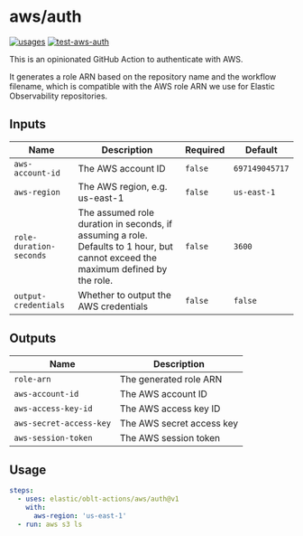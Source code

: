 # <!--name-->aws/auth<!--/name-->

[![usages](https://img.shields.io/badge/usages-white?logo=githubactions&logoColor=blue)](https://github.com/search?q=elastic%2Foblt-actions%2Faws%2Fauth+%28path%3A.github%2Fworkflows+OR+path%3A**%2Faction.yml+OR+path%3A**%2Faction.yaml%29&type=code)
[![test-aws-auth](https://github.com/elastic/oblt-actions/actions/workflows/test-aws-auth.yml/badge.svg?branch=main)](https://github.com/elastic/oblt-actions/actions/workflows/test-aws-auth.yml)

<!--description-->
This is an opinionated GitHub Action to authenticate with AWS.

It generates a role ARN based on the repository name and the workflow filename, which is compatible with the
AWS role ARN we use for Elastic Observability repositories.
<!--/description-->

## Inputs
<!--inputs-->
| Name                    | Description                                                                                                                      | Required | Default        |
|-------------------------|----------------------------------------------------------------------------------------------------------------------------------|----------|----------------|
| `aws-account-id`        | The AWS account ID                                                                                                               | `false`  | `697149045717` |
| `aws-region`            | The AWS region, e.g. us-east-1                                                                                                   | `false`  | `us-east-1`    |
| `role-duration-seconds` | The assumed role duration in seconds, if assuming a role. Defaults to 1 hour, but cannot exceed the maximum defined by the role. | `false`  | `3600`         |
| `output-credentials`    | Whether to output the AWS credentials                                                                                            | `false`  | `false`        |
<!--/inputs-->

## Outputs
<!--outputs-->
| Name                    | Description               |
|-------------------------|---------------------------|
| `role-arn`              | The generated role ARN    |
| `aws-account-id`        | The AWS account ID        |
| `aws-access-key-id`     | The AWS access key ID     |
| `aws-secret-access-key` | The AWS secret access key |
| `aws-session-token`     | The AWS session token     |
<!--/outputs-->

## Usage
<!--usage action="elastic/oblt-actions/**" version="env:VERSION"-->
```yaml
steps:
  - uses: elastic/oblt-actions/aws/auth@v1
    with:
      aws-region: 'us-east-1'
  - run: aws s3 ls
```
<!--/usage-->
